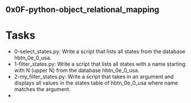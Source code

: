 ## 0x0F-python-object_relational_mapping

# Tasks
- 0-select_states.py: Write a script that lists all states from the database hbtn_0e_0_usa.
- 1-filter_states.py: Write a script that lists all states with a name starting with N (upper N) from the database hbtn_0e_0_usa.
- 2-my_filter_states.py: Write a script that takes in an argument and displays all values in the states table of hbtn_0e_0_usa where name matches the argument.
- 